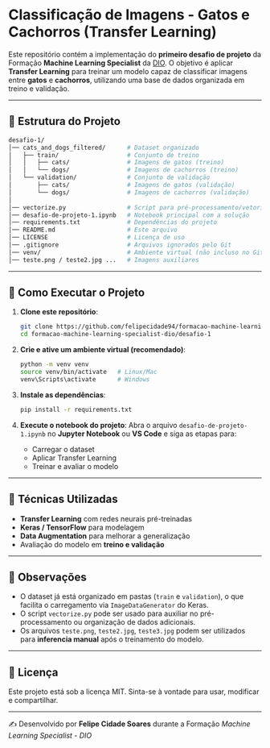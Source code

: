 # Classificação de Imagens - Gatos e Cachorros (Transfer Learning)

Este repositório contém a implementação do **primeiro desafio de projeto** da Formação **Machine Learning Specialist** da [DIO](https://www.dio.me/).
O objetivo é aplicar **Transfer Learning** para treinar um modelo capaz de classificar imagens entre **gatos** e **cachorros**, utilizando uma base de dados organizada em treino e validação.

---

## 📂 Estrutura do Projeto

```bash
desafio-1/
│── cats_and_dogs_filtered/      # Dataset organizado
│   ├── train/                   # Conjunto de treino
│   │   ├── cats/                # Imagens de gatos (treino)
│   │   └── dogs/                # Imagens de cachorros (treino)
│   └── validation/              # Conjunto de validação
│       ├── cats/                # Imagens de gatos (validação)
│       └── dogs/                # Imagens de cachorros (validação)
│
│── vectorize.py                 # Script para pré-processamento/vetorização
│── desafio-de-projeto-1.ipynb   # Notebook principal com a solução
│── requirements.txt             # Dependências do projeto
│── README.md                    # Este arquivo
│── LICENSE                      # Licença de uso
│── .gitignore                   # Arquivos ignorados pelo Git
│── venv/                        # Ambiente virtual (não incluso no Git)
│── teste.png / teste2.jpg ...   # Imagens auxiliares
```

---

## 🚀 Como Executar o Projeto

1. **Clone este repositório**:

   ```bash
   git clone https://github.com/felipecidade94/formacao-machine-learning-specialist-dio.git
   cd formacao-machine-learning-specialist-dio/desafio-1
   ```
2. **Crie e ative um ambiente virtual (recomendado)**:

   ```bash
   python -m venv venv
   source venv/bin/activate   # Linux/Mac
   venv\Scripts\activate      # Windows
   ```
3. **Instale as dependências**:

   ```bash
   pip install -r requirements.txt
   ```
4. **Execute o notebook do projeto**:
   Abra o arquivo `desafio-de-projeto-1.ipynb` no **Jupyter Notebook** ou **VS Code** e siga as etapas para:

   - Carregar o dataset
   - Aplicar Transfer Learning
   - Treinar e avaliar o modelo

---

## 🧠 Técnicas Utilizadas

- **Transfer Learning** com redes neurais pré-treinadas
- **Keras / TensorFlow** para modelagem
- **Data Augmentation** para melhorar a generalização
- Avaliação do modelo em **treino e validação**

---

## 📌 Observações

- O dataset já está organizado em pastas (`train` e `validation`), o que facilita o carregamento via `ImageDataGenerator` do Keras.
- O script `vectorize.py` pode ser usado para auxiliar no pré-processamento ou organização de dados adicionais.
- Os arquivos `teste.png`, `teste2.jpg`, `teste3.jpg` podem ser utilizados para **inferencia manual** após o treinamento do modelo.

---

## 📄 Licença

Este projeto está sob a licença MIT.
Sinta-se à vontade para usar, modificar e compartilhar.

---

✍️ Desenvolvido por **Felipe Cidade Soares** durante a Formação *Machine Learning Specialist - DIO*
